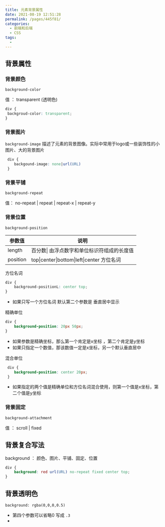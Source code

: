 ```yaml
---
title: 元素背景属性
date: 2021-08-19 12:51:28
permalink: /pages/445f81/
categories:
  - 前端和后端
  - CSS
tags:
  - 
---
```

## 背景属性



### 背景颜色

`background-color`

值 ： transparent  (透明色)

```css
div {
 backgroud-color: transparent;
}
```

### 背景图片

`background-image` 描述了元素的背景图像。实际中常用于logo或一些装饰性的小图片、大的背景图片

```css
 div {
 	backgound-image: none|url(URL)
 }
```

### 背景平铺

`background-repeat` 

值： no-repeat  	|	repeat	|	   repeat-x	|		repeat-y



### 背景位置

`background-position` 

| 参数值   | 说明                                        |
| -------- | ------------------------------------------- |
| length   | 百分数\| 由浮点数字和单位标识符组成的长度值 |
| position | top\|center\|bottom\|left\|center  方位名词 |

方位名词

```css
div {
    background-positionL: center top;
}
```

- 如果只写一个方位名词 默认第二个参数是 垂直居中显示

精确单位

```css
div {
    background-position: 20px 50px;
}
```

- 如果参数是精确坐标，那么第一个肯定是x坐标 ，第二个肯定是y坐标
- 如果只指定一个数值，那该数值一定是x坐标，另一个默认垂直居中

混合单位

```css
 div {
 	background-position: center 20px;
 }
```

- 如果指定的两个值是精确单位和方位名词混合使用，则第一个值是x坐标，第二个值是y坐标

### 背景固定

`background-attachment`

值 ： scroll   |    fixed  

## 背景复合写法

background ： 颜色、图片、平铺、固定、位置

```css
div {
	background: red url(URL) no-repeat fixed center top;
}
```

## 背景透明色

`background: rgba(0,0,0,0.5)`

- 第四个参数可以省略0  写成 `.3`
- 















